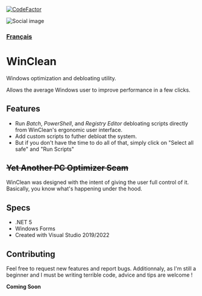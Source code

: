 [![CodeFactor](https://www.codefactor.io/repository/github/raphaelbardini/winclean/badge)](https://www.codefactor.io/repository/github/raphaelbardini/winclean)

![Social image](https://repository-images.githubusercontent.com/409236079/4a4e854b-4552-4269-93e4-312f0e133bfd)

### [Français](README.fr.md)

# WinClean
Windows optimization and debloating utility. 

Allows the average Windows user to improve performance in a few clicks.

## Features

- Run *Batch*, *PowerShell*, and *Registry Editor* debloating scripts directly from WinClean's ergonomic user interface.
- Add custom scripts to futher debloat the system.
- But if you don't have the time to do all of that, simply click on "Select all safe" and "Run Scripts"

## ~~Yet Another PC Optimizer Scam~~

WinClean was designed with the intent of giving the user full control of it.
Basically, you know what's happening under the hood.

## Specs

- .NET 5
- Windows Forms
- Created with Visual Studio 2019/2022

## Contributing
Feel free to request new features and report bugs.
Additionnaly, as I'm still a beginner and I must be writing terrible code, advice and tips are welcome !

**Coming Soon**
